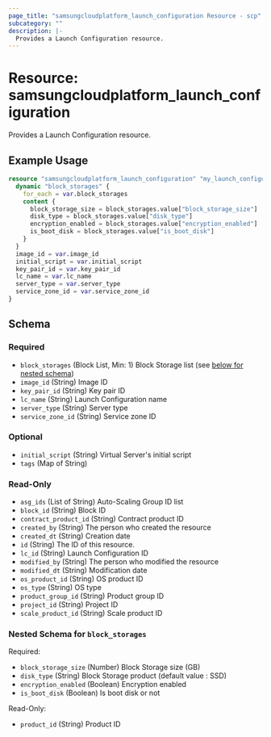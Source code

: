 ```yaml
---
page_title: "samsungcloudplatform_launch_configuration Resource - scp"
subcategory: ""
description: |-
  Provides a Launch Configuration resource.
---
```


# Resource: samsungcloudplatform_launch_configuration

Provides a Launch Configuration resource.


## Example Usage

```terraform
resource "samsungcloudplatform_launch_configuration" "my_launch_configuration" {
  dynamic "block_storages" {
    for_each = var.block_storages
    content {
      block_storage_size = block_storages.value["block_storage_size"]
      disk_type = block_storages.value["disk_type"]
      encryption_enabled = block_storages.value["encryption_enabled"]
      is_boot_disk = block_storages.value["is_boot_disk"]
    }
  }
  image_id = var.image_id
  initial_script = var.initial_script
  key_pair_id = var.key_pair_id
  lc_name = var.lc_name
  server_type = var.server_type
  service_zone_id = var.service_zone_id
}
```

<!-- schema generated by tfplugindocs -->
## Schema

### Required

- `block_storages` (Block List, Min: 1) Block Storage list (see [below for nested schema](#nestedblock--block_storages))
- `image_id` (String) Image ID
- `key_pair_id` (String) Key pair ID
- `lc_name` (String) Launch Configuration name
- `server_type` (String) Server type
- `service_zone_id` (String) Service zone ID

### Optional

- `initial_script` (String) Virtual Server's initial script
- `tags` (Map of String)

### Read-Only

- `asg_ids` (List of String) Auto-Scaling Group ID list
- `block_id` (String) Block ID
- `contract_product_id` (String) Contract product ID
- `created_by` (String) The person who created the resource
- `created_dt` (String) Creation date
- `id` (String) The ID of this resource.
- `lc_id` (String) Launch Configuration ID
- `modified_by` (String) The person who modified the resource
- `modified_dt` (String) Modification date
- `os_product_id` (String) OS product ID
- `os_type` (String) OS type
- `product_group_id` (String) Product group ID
- `project_id` (String) Project ID
- `scale_product_id` (String) Scale product ID

<a id="nestedblock--block_storages"></a>
### Nested Schema for `block_storages`

Required:

- `block_storage_size` (Number) Block Storage size (GB)
- `disk_type` (String) Block Storage product (default value : SSD)
- `encryption_enabled` (Boolean) Encryption enabled
- `is_boot_disk` (Boolean) Is boot disk or not

Read-Only:

- `product_id` (String) Product ID
